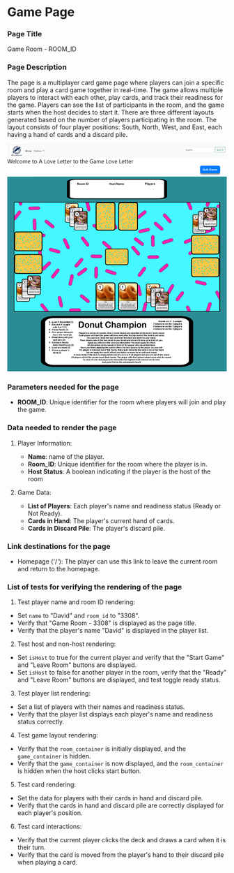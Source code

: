 # Game Page

### Page Title

Game Room - ROOM_ID

### Page Description

The page is a multiplayer card game page where players can join a specific room and play a card game together in real-time. The game allows multiple players to interact with each other, play cards, and track their readiness for the game. Players can see the list of participants in the room, and the game starts when the host decides to start it. There are three different layouts generated based on the number of players participating in the room. The layout consists of four player positions: South, North, West, and East, each having a hand of cards and a discard pile.

![game_mock](./Page%20Mockups/game_mock.png)

### Parameters needed for the page

- **ROOM_ID**: Unique identifier for the room where players will join and play the game.

### Data needed to render the page

1. Player Information:
    - **Name**: name of the player.
    - **Room_ID**: Unique identifier for the room where the player is in.
    - **Host Status**: A boolean indicating if the player is the host of the room

2. Game Data:
    - **List of Players**: Each player's name and readiness status (Ready or Not Ready).
    - **Cards in Hand**: The player's current hand of cards.
    - **Cards in Discard Pile**: The player's discard pile.

### Link destinations for the page

- Homepage ('/'): The player can use this link to leave the current room and return to the homepage.

### List of tests for verifying the rendering of the page

1. Test player name and room ID rendering:
- Set `name` to "David" and `room_id` to "3308".
- Verify that "Game Room - 3308" is displayed as the page title.
- Verify that the player's name "David" is displayed in the player list.

2. Test host and non-host rendering:

- Set `isHost` to true for the current player and verify that the "Start Game" and "Leave Room" buttons are displayed.
- Set `isHost` to false for another player in the room, verify that the "Ready" and "Leave Room" buttons are displayed, and test toggle ready status.

3. Test player list rendering:

- Set a list of players with their names and readiness status.
- Verify that the player list displays each player's name and readiness status correctly.

4. Test game layout rendering:

- Verify that the `room_container` is initially displayed, and the `game_container` is hidden.
- Verify that the `game_container` is now displayed, and the `room_container` is hidden when the host clicks start button.

5. Test card rendering:

- Set the data for players with their cards in hand and discard pile.
- Verify that the cards in hand and discard pile are correctly displayed for each player's position.

6. Test card interactions:

- Verify that the current player clicks the deck and draws a card when it is their turn.
- Verify that the card is moved from the player's hand to their discard pile when playing a card.

